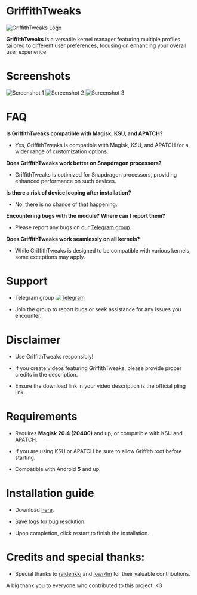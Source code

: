 # GriffithTweaks

![GriffithTweaks Logo](https://github.com/haxislancelot/GriffithTweaks/raw/main/nihil.png)

**GriffithTweaks** is a versatile kernel manager featuring multiple profiles tailored to different user preferences, focusing on enhancing your overall user experience.

# Screenshots

![Screenshot 1](https://github.com/haxislancelot/GriffithTweaks/raw/main/screenshots/Screenshot_20240225-022617_Griffith.png)
![Screenshot 2](https://github.com/haxislancelot/GriffithTweaks/raw/main/screenshots/Screenshot_20240225-022621_Griffith.png)
![Screenshot 3](https://github.com/haxislancelot/GriffithTweaks/raw/main/screenshots/Screenshot_20240225-022627_Pixel%20Launcher.png)

# FAQ

**Is GriffithTweaks compatible with Magisk, KSU, and APATCH?**

  - Yes, GriffithTweaks is compatible with Magisk, KSU, and APATCH for a wider range of customization options.

**Does GriffithTweaks work better on Snapdragon processors?**

  - GriffithTweaks is optimized for Snapdragon processors, providing enhanced performance on such devices.

**Is there a risk of device looping after installation?**

  - No, there is no chance of that happening.

**Encountering bugs with the module? Where can I report them?**

  - Please report any bugs on our [Telegram group](https://t.me/nihilprojects).

**Does GriffithTweaks work seamlessly on all kernels?**

  - While GriffithTweaks is designed to be compatible with various kernels, some exceptions may apply.

# Support 

 - Telegram group
[![Telegram](https://img.shields.io/badge/Join%20Us%20on-Telegram-blue)](https://t.me/nihilprojects)

 - Join the group to report bugs or seek assistance for any issues you encounter.

# Disclaimer

 - Use GriffithTweaks responsibly!

 - If you create videos featuring GriffithTweaks, please provide proper credits in the description.

 - Ensure the download link in your video description is the official pling link.

# Requirements 

 - Requires **Magisk 20.4 (20400)** and up, or compatible with KSU and APATCH.

 - If you are using KSU or APATCH be sure to allow Griffith root before starting.

 - Compatible with Android **5** and up.

# Installation guide 

* Download [here](https://github.com/haxislancelot/GriffithTweaks/releases).

* Save logs for bug resolution.

* Upon completion, click restart to finish the installation.

# Credits and special thanks:

* Special thanks to [raidenkkj](https://github.com/raidenkkj) and [lowr4m](https://github.com/lowr4m) for their valuable contributions.

A big thank you to everyone who contributed to this project. <3
